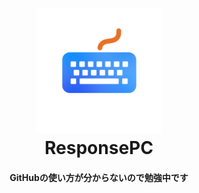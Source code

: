 <h1 align="center">
  <br>
  <a href="https://www.youtube.com/@ResponsePC"><img src="./ResponsePC_icon.png" alt="Markdownify" width="200"></a>
  <br>
  <b>ResponsePC</b>
  <br>
</h1>
<h4 align="center">GitHubの使い方が分からないので勉強中です</h4>
